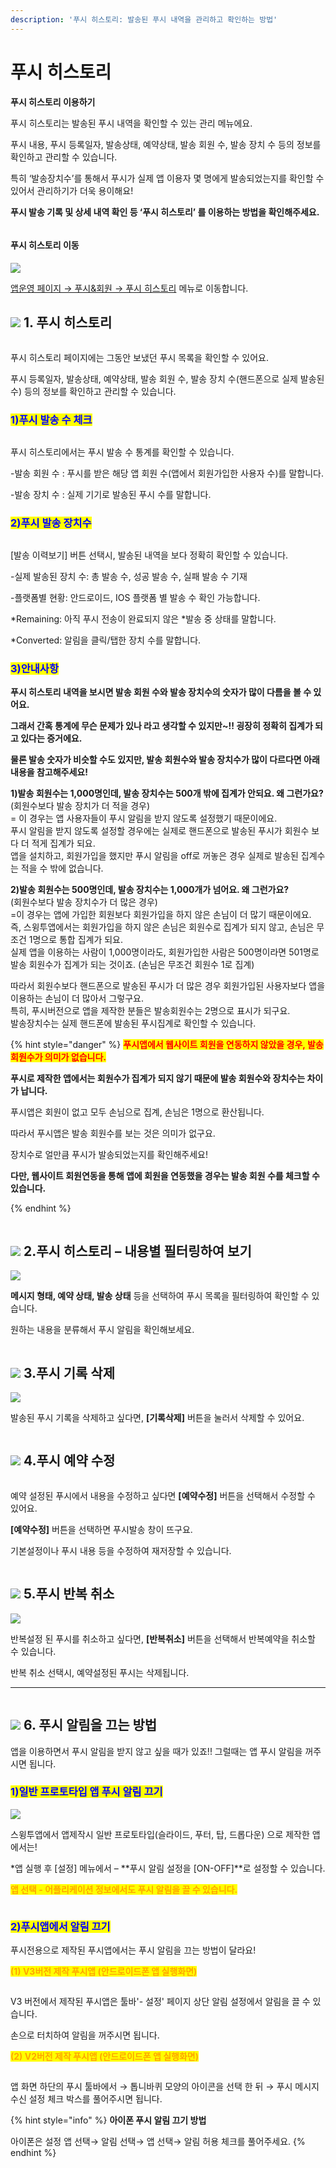```yaml
---
description: '푸시 히스토리: 발송된 푸시 내역을 관리하고 확인하는 방법'
---
```


# 푸시 히스토리



**푸시 히스토리 이용하기**

푸시 히스토리는 발송된 푸시 내역을 확인할 수 있는 관리 메뉴에요.

푸시 내용, 푸시 등록일자, 발송상태, 예약상태, 발송 회원 수, 발송 장치 수 등의 정보를 확인하고 관리할 수 있습니다.

특히 ‘발송장치수’를 통해서 푸시가 실제 앱 이용자 몇 명에게 발송되었는지를 확인할 수 있어서 관리하기가 더욱 용이해요!

**푸시 발송 기록 및 상세 내역 확인 등 ‘푸시 히스토리’ 를 이용하는 방법을 확인해주세요.**

<figure><img src="../../../.gitbook/assets/구분선 (1).PNG" alt=""><figcaption></figcaption></figure>

#### &#x20;푸시 히스토리 이동

![](https://wp.swing2app.co.kr/wp-content/uploads/2018/10/%ED%91%B8%EC%8B%9C%ED%9E%88%EC%8A%A4%ED%86%A0%EB%A6%AC1.png)

[앱운영 페이지 → 푸시&회원 → 푸시 히스토리](http://www.swing2app.co.kr/view/push\_list) 메뉴로 이동합니다.&#x20;



## ![](https://wp.swing2app.co.kr/wp-content/uploads/2020/04/%EB%8B%A8%EB%9D%BD1-1.png) 1. 푸시 히스토리

<figure><img src="../../../.gitbook/assets/푸시히스토리1.png" alt=""><figcaption></figcaption></figure>

푸시 히스토리 페이지에는 그동안 보냈던 푸시 목록을 확인할 수 있어요.

푸시 등록일자, 발송상태, 예약상태, 발송 회원 수, 발송 장치 수(핸드폰으로 실제 발송된 수) 등의 정보를 확인하고 관리할 수 있습니다.



### <mark style="color:blue;">1)푸시 발송 수 체크</mark>

<div align="left">

<figure><img src="../../../.gitbook/assets/푸시히스토리2.png" alt=""><figcaption></figcaption></figure>

</div>

푸시 히스토리에서는 푸시 발송 수 통계를 확인할 수 있습니다.&#x20;

\-발송 회원 수 : 푸시를 받은 해당 앱 회원 수(앱에서 회원가입한 사용자 수)를 말합니다.

\-발송 장치 수 : 실제 기기로 발송된 푸시 수를 말합니다.&#x20;



### <mark style="color:blue;">**2)푸시 발송 장치수**</mark>

<figure><img src="../../../.gitbook/assets/푸시히스토리3.png" alt=""><figcaption></figcaption></figure>

\[발송 이력보기] 버튼 선택시, 발송된 내역을 보다 정확히 확인할 수 있습니다.

\-실제 발송된 장치 수: 총 발송 수, 성공 발송 수, 실패 발송 수 기재

\-플랫폼별 현황: 안드로이드, IOS 플랫폼 별 발송 수 확인 가능합니다.

\*Remaining: 아직 푸시 전송이 완료되지 않은 \*발송 중 상태를 말합니다.

\*Converted: 알림을 클릭/탭한 장치 수를 말합니다.



### <mark style="color:blue;">3)안내사항</mark>

**푸시 히스토리 내역을 보시면 발송 회원 수와 발송 장치수의 숫자가 많이 다름을 볼 수 있어요.**

**그래서 간혹 통계에 무슨 문제가 있나 라고 생각할 수 있지만\~!! 굉장히 정확히 집계가 되고 있다는 증거에요.**

**물론 발송 숫자가 비슷할 수도 있지만, 발송 회원수와 발송 장치수가 많이 다르다면 아래 내용을 참고해주세요!**

**1)발송 회원수는 1,000명인데, 발송 장치수는 500개 밖에 집계가 안되요. 왜 그런가요?**\
(회원수보다 발송 장치가 더 적을 경우)\
\= 이 경우는 앱 사용자들이 푸시 알림을 받지 않도록 설정했기 때문이에요.\
푸시 알림을 받지 않도록 설정할 경우에는 실제로 핸드폰으로 발송된 푸시가 회원수 보다 더 적게 집계가 되요.\
앱을 설치하고, 회원가입을 했지만 푸시 알림을 off로 꺼놓은 경우 실제로 발송된 집계수는 적을 수 밖에 없습니다.

**2)발송 회원수는 500명인데, 발송 장치수는 1,000개가 넘어요. 왜 그런가요?**\
(회원수보다 발송 장치수가 더 많은 경우)\
\=이 경우는 앱에 가입한 회원보다 회원가입을 하지 않은 손님이 더 많기 때문이에요.\
즉, 스윙투앱에서는 회원가입을 하지 않은 손님은 회원수로 집계가 되지 않고, 손님은 무조건 1명으로 통합 집계가 되요.\
실제 앱을 이용하는 사람이 1,000명이라도, 회원가입한 사람은 500명이라면 501명로 발송 회원수가 집계가 되는 것이죠. (손님은 무조건 회원수 1로 집계)

따라서 회원수보다 핸드폰으로 발송된 푸시가 더 많은 경우 회원가입된 사용자보다 앱을 이용하는 손님이 더 많아서 그렇구요.\
특히, 푸시버전으로 앱을 제작한 분들은 발송회원수는 2명으로 표시가 되구요.\
발송장치수는 실제 핸드폰에 발송된 푸시집계로 확인할 수 있습니다.

{% hint style="danger" %}
<mark style="color:red;">**푸시앱에서 웹사이트 회원을 연동하지 않았을 경우, 발송 회원수가 의미가 없습니다.**</mark>

**푸시로 제작한 앱에서는 회원수가 집계가 되지 않기 때문에 발송 회원수와 장치수는 차이가 납니다.**

푸시앱은 회원이 없고 모두 손님으로 집계, 손님은 1명으로 환산됩니다.

따라서 푸시앱은 발송 회원수를 보는 것은 의미가 없구요.

장치수로 얼만큼 푸시가 발송되었는지를 확인해주세요!

**다만, 웹사이트 회원연동을 통해 앱에 회원을 연동했을 경우는 발송 회원 수를 체크할 수 있습니다.**&#x20;


{% endhint %}

<figure><img src="../../../.gitbook/assets/구분선 (1).PNG" alt=""><figcaption></figcaption></figure>

## ![](https://wp.swing2app.co.kr/wp-content/uploads/2020/04/%EB%8B%A8%EB%9D%BD1-1.png) 2.푸시 히스토리 – 내용별 필터링하여 보기

![](https://wp.swing2app.co.kr/wp-content/uploads/2018/10/%ED%91%B8%EC%8B%9C%ED%9E%88%EC%8A%A4%ED%86%A0%EB%A6%AC3.18.09.png)

**메시지 형태, 예약 상태, 발송 상태** 등을 선택하여 푸시 목록을 필터링하여 확인할 수 있습니다.

원하는 내용을 분류해서 푸시 알림을 확인해보세요.

<figure><img src="../../../.gitbook/assets/구분선 (1).PNG" alt=""><figcaption></figcaption></figure>

## ![](https://wp.swing2app.co.kr/wp-content/uploads/2020/04/%EB%8B%A8%EB%9D%BD1-1.png) 3.푸시 기록 삭제

![](https://wp.swing2app.co.kr/wp-content/uploads/2018/10/%ED%91%B8%EC%8B%9C%ED%9E%88%EC%8A%A4%ED%86%A0%EB%A6%AC4.18.09.png)

발송된 푸시 기록을 삭제하고 싶다면, **\[기록삭제]** 버튼을 눌러서 삭제할 수 있어요.

<figure><img src="../../../.gitbook/assets/구분선 (1).PNG" alt=""><figcaption></figcaption></figure>

## ![](https://wp.swing2app.co.kr/wp-content/uploads/2020/04/%EB%8B%A8%EB%9D%BD1-1.png) 4.푸시 예약 수정

<figure><img src="https://wp.swing2app.co.kr/wp-content/uploads/2018/10/%ED%91%B8%EC%8B%9C%ED%9E%88%EC%8A%A4%ED%86%A0%EB%A6%AC5.18.09.png" alt=""><figcaption></figcaption></figure>

예약 설정된 푸시에서 내용을 수정하고 싶다면 **\[예약수정]** 버튼을 선택해서 수정할 수 있어요.

**\[예약수정]** 버튼을 선택하면 푸시발송 창이 뜨구요.

기본설정이나 푸시 내용 등을 수정하여 재저장할 수 있습니다.

<figure><img src="../../../.gitbook/assets/구분선 (1).PNG" alt=""><figcaption></figcaption></figure>

## ![](https://wp.swing2app.co.kr/wp-content/uploads/2020/04/%EB%8B%A8%EB%9D%BD1-1.png) 5.푸시 반복 취소

![](https://wp.swing2app.co.kr/wp-content/uploads/2018/10/%ED%91%B8%EC%8B%9C%ED%9E%88%EC%8A%A4%ED%86%A0%EB%A6%AC6.18.09.png)

반복설정 된 푸시를 취소하고 싶다면, **\[반복취소]** 버튼을 선택해서 반복예약을 취소할 수 있습니다.

반복 취소 선택시, 예약설정된 푸시는 삭제됩니다.&#x20;

***

<figure><img src="../../../.gitbook/assets/구분선 (1).PNG" alt=""><figcaption></figcaption></figure>

## ![](https://wp.swing2app.co.kr/wp-content/uploads/2020/04/%EB%8B%A8%EB%9D%BD1-1.png) 6. 푸시 알림을 끄는 방법



앱을 이용하면서 푸시 알림을 받지 않고 싶을 때가 있죠!! 그럴때는 앱 푸시 알림을 꺼주시면 됩니다.



### <mark style="color:blue;">1)일반 프로토타입 앱 푸시 알림 끄기</mark>

![](https://wp.swing2app.co.kr/wp-content/uploads/2018/10/%ED%91%B8%EC%8B%9C%ED%9E%88%EC%8A%A4%ED%86%A0%EB%A6%AC4.png)

스윙투앱에서 앱제작시 일반 프로토타입(슬라이드, 푸터, 탑, 드롭다운) 으로 제작한 앱에서는!

\*앱 실행 후 \[설정] 메뉴에서 – **푸시 알림 설정을 \[ON-OFF]**로 설정할 수 있습니다. &#x20;



<mark style="color:orange;">**앱 선택 - 어플리케이션 정보에서도 푸시 알림을 끌 수 있습니다.**</mark>

<div align="left">

<figure><img src="../../../.gitbook/assets/알림끄기.png" alt=""><figcaption></figcaption></figure>

</div>





### <mark style="color:blue;">**2)푸시앱에서 알림 끄기**</mark>

&#x20;푸시전용으로 제작된 푸시앱에서는 푸시 알림을 끄는 방법이 달라요!



<mark style="color:orange;">**(1) V3버전 제작 푸시앱 (안드로이드폰 앱 실행화면)**</mark>&#x20;

<div align="left">

<figure><img src="../../../.gitbook/assets/푸시끄기.png" alt=""><figcaption></figcaption></figure>

</div>

&#x20;V3 버전에서 제작된 푸시앱은 툴바'- 설정' 페이지 상단 알림 설정에서 알림을 끌 수 있습니다.&#x20;

손으로 터치하여 알림을 꺼주시면 됩니다.&#x20;



<mark style="color:orange;">**(2) V2버전 제작 푸시앱 (안드로이드폰 앱 실행화면)**</mark>&#x20;

<div align="left">

<img src="https://wp.swing2app.co.kr/wp-content/uploads/2018/10/%ED%91%B8%EC%8B%9C%ED%9E%88%EC%8A%A4%ED%86%A0%EB%A6%AC3.png" alt="">

</div>

앱 화면 하단의 푸시 툴바에서 → 톱니바퀴 모양의 아이콘을 선택 한 뒤 → 푸시 메시지 수신 설정 체크 박스를 풀어주시면 됩니다.

{% hint style="info" %}
&#x20;**아이폰 푸시 알림 끄기 방법**

아이폰은 설정 앱 선택→ 알림 선택→ 앱 선택→ 알림 허용 체크를 풀어주세요.&#x20;
{% endhint %}




